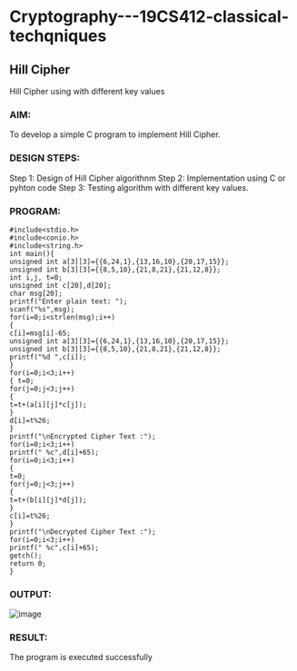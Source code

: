 # Cryptography---19CS412-classical-techqniques
## Hill Cipher
Hill Cipher using with different key values
### AIM:
To develop a simple C program to implement Hill Cipher.
### DESIGN STEPS:
Step 1:
Design of Hill Cipher algorithnm
Step 2:
Implementation using C or pyhton code
Step 3:
Testing algorithm with different key values.
### PROGRAM:
```
#include<stdio.h>
#include<conio.h>
#include<string.h>
int main(){
unsigned int a[3][3]={{6,24,1},{13,16,10},{20,17,15}};
unsigned int b[3][3]={{8,5,10},{21,8,21},{21,12,8}};
int i,j, t=0;
unsigned int c[20],d[20];
char msg[20];
printf("Enter plain text: ");
scanf("%s",msg);
for(i=0;i<strlen(msg);i++)
{
c[i]=msg[i]-65;
unsigned int a[3][3]={{6,24,1},{13,16,10},{20,17,15}};
unsigned int b[3][3]={{8,5,10},{21,8,21},{21,12,8}};
printf("%d ",c[i]);
}
for(i=0;i<3;i++)
{ t=0;
for(j=0;j<3;j++)
{
t=t+(a[i][j]*c[j]);
}
d[i]=t%26;
}
printf("\nEncrypted Cipher Text :");
for(i=0;i<3;i++)
printf(" %c",d[i]+65);
for(i=0;i<3;i++)
{
t=0;
for(j=0;j<3;j++)
{
t=t+(b[i][j]*d[j]);
}
c[i]=t%26;
}
printf("\nDecrypted Cipher Text :");
for(i=0;i<3;i++)
printf(" %c",c[i]+65);
getch();
return 0;
}
```
### OUTPUT:
![image](https://github.com/user-attachments/assets/2f518e9c-c9de-498c-ac55-bc26ba230dd1)
### RESULT:
The program is executed successfully
